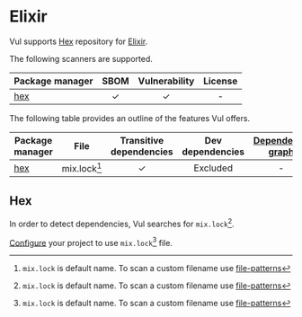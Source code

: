# Elixir

Vul supports [Hex][hex] repository for [Elixir][elixir].

The following scanners are supported.

| Package manager | SBOM  | Vulnerability | License |
|-----------------| :---: | :-----------: |:-------:|
| [hex][hex]        |   ✓   |       ✓       |    -    |

The following table provides an outline of the features Vul offers.


| Package manager | File         | Transitive dependencies | Dev dependencies | [Dependency graph][dependency-graph] | Position |
|-----------------|--------------|:-----------------------:|:----------------:|:------------------------------------:|:--------:|
| [hex][hex]      | mix.lock[^1] |            ✓            |     Excluded     |                  -                   |    ✓     |

## Hex
In order to detect dependencies, Vul searches for `mix.lock`[^1].

[Configure](https://hexdocs.pm/mix/Mix.Project.html#module-configuration) your project to use `mix.lock`[^1] file.

[elixir]: https://elixir-lang.org/
[hex]: https://hex.pm/
[dependency-graph]: ../../configuration/reporting.md#show-origins-of-vulnerable-dependencies

[^1]: `mix.lock` is default name. To scan a custom filename use [file-patterns](../../configuration/skipping.md#file-patterns)